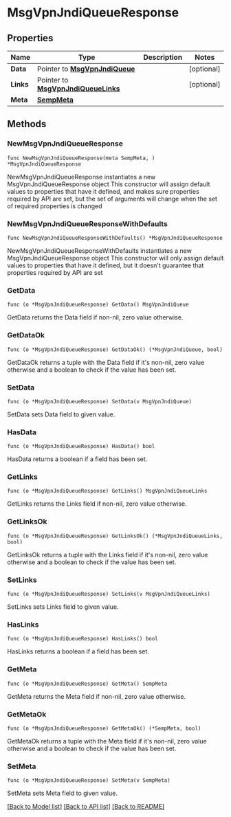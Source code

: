 # MsgVpnJndiQueueResponse

## Properties

Name | Type | Description | Notes
------------ | ------------- | ------------- | -------------
**Data** | Pointer to [**MsgVpnJndiQueue**](MsgVpnJndiQueue.md) |  | [optional] 
**Links** | Pointer to [**MsgVpnJndiQueueLinks**](MsgVpnJndiQueueLinks.md) |  | [optional] 
**Meta** | [**SempMeta**](SempMeta.md) |  | 

## Methods

### NewMsgVpnJndiQueueResponse

`func NewMsgVpnJndiQueueResponse(meta SempMeta, ) *MsgVpnJndiQueueResponse`

NewMsgVpnJndiQueueResponse instantiates a new MsgVpnJndiQueueResponse object
This constructor will assign default values to properties that have it defined,
and makes sure properties required by API are set, but the set of arguments
will change when the set of required properties is changed

### NewMsgVpnJndiQueueResponseWithDefaults

`func NewMsgVpnJndiQueueResponseWithDefaults() *MsgVpnJndiQueueResponse`

NewMsgVpnJndiQueueResponseWithDefaults instantiates a new MsgVpnJndiQueueResponse object
This constructor will only assign default values to properties that have it defined,
but it doesn't guarantee that properties required by API are set

### GetData

`func (o *MsgVpnJndiQueueResponse) GetData() MsgVpnJndiQueue`

GetData returns the Data field if non-nil, zero value otherwise.

### GetDataOk

`func (o *MsgVpnJndiQueueResponse) GetDataOk() (*MsgVpnJndiQueue, bool)`

GetDataOk returns a tuple with the Data field if it's non-nil, zero value otherwise
and a boolean to check if the value has been set.

### SetData

`func (o *MsgVpnJndiQueueResponse) SetData(v MsgVpnJndiQueue)`

SetData sets Data field to given value.

### HasData

`func (o *MsgVpnJndiQueueResponse) HasData() bool`

HasData returns a boolean if a field has been set.

### GetLinks

`func (o *MsgVpnJndiQueueResponse) GetLinks() MsgVpnJndiQueueLinks`

GetLinks returns the Links field if non-nil, zero value otherwise.

### GetLinksOk

`func (o *MsgVpnJndiQueueResponse) GetLinksOk() (*MsgVpnJndiQueueLinks, bool)`

GetLinksOk returns a tuple with the Links field if it's non-nil, zero value otherwise
and a boolean to check if the value has been set.

### SetLinks

`func (o *MsgVpnJndiQueueResponse) SetLinks(v MsgVpnJndiQueueLinks)`

SetLinks sets Links field to given value.

### HasLinks

`func (o *MsgVpnJndiQueueResponse) HasLinks() bool`

HasLinks returns a boolean if a field has been set.

### GetMeta

`func (o *MsgVpnJndiQueueResponse) GetMeta() SempMeta`

GetMeta returns the Meta field if non-nil, zero value otherwise.

### GetMetaOk

`func (o *MsgVpnJndiQueueResponse) GetMetaOk() (*SempMeta, bool)`

GetMetaOk returns a tuple with the Meta field if it's non-nil, zero value otherwise
and a boolean to check if the value has been set.

### SetMeta

`func (o *MsgVpnJndiQueueResponse) SetMeta(v SempMeta)`

SetMeta sets Meta field to given value.



[[Back to Model list]](../README.md#documentation-for-models) [[Back to API list]](../README.md#documentation-for-api-endpoints) [[Back to README]](../README.md)


